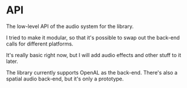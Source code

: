 # API

The low-level API of the audio system for the library.

I tried to make it modular, so that it's possible to swap out the back-end calls
for different platforms.

It's really basic right now, but I will add audio effects and other stuff to it
later.

The library currently supports OpenAL as the back-end. There's also a spatial
audio back-end, but it's only a prototype.